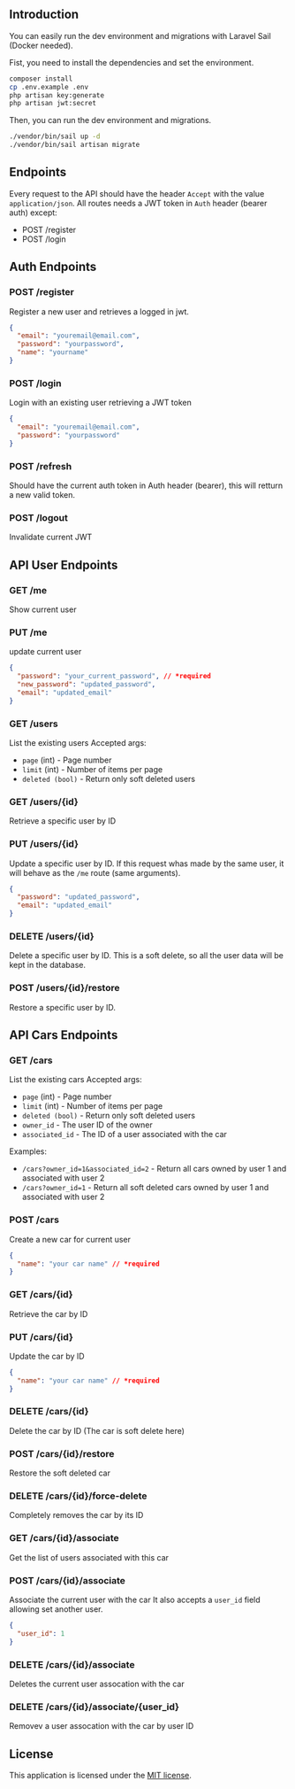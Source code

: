 ## Introduction

You can easily run the dev environment and migrations with Laravel Sail (Docker needed).

Fist, you need to install the dependencies and set the environment.

```bash
composer install
cp .env.example .env
php artisan key:generate
php artisan jwt:secret
```

Then, you can run the dev environment and migrations.

```bash
./vendor/bin/sail up -d
./vendor/bin/sail artisan migrate
```

## Endpoints

Every request to the API should have the header `Accept` with the value `application/json`.
All routes needs a JWT token in `Auth` header (bearer auth) except:
* POST /register
* POST /login

## Auth Endpoints

### POST /register

Register a new user and retrieves a logged in jwt.

```json
{
  "email": "youremail@email.com",
  "password": "yourpassword",
  "name": "yourname"
}
```

### POST /login

Login with an existing user retrieving a JWT token

```json
{
  "email": "youremail@email.com",
  "password": "yourpassword"
}
```

### POST /refresh

Should have the current auth token in Auth header (bearer), this will retturn a new valid token.


### POST /logout

Invalidate current JWT

## API User Endpoints

### GET /me

Show current user

### PUT /me

update current user

```json
{
  "password": "your_current_password", // *required
  "new_password": "updated_password",
  "email": "updated_email"
}
```

### GET /users

List the existing users
Accepted args:
* `page` (int) - Page number
* `limit` (int) - Number of items per page
* `deleted (bool)` - Return only soft deleted users

### GET /users/{id}

Retrieve a specific user by ID

### PUT /users/{id}

Update a specific user by ID.
If this request whas made by the same user, it will behave as the `/me` route (same arguments).

```json
{
  "password": "updated_password",
  "email": "updated_email"
}
```

### DELETE /users/{id}

Delete a specific user by ID.
This is a soft delete, so all the user data will be kept in the database.

### POST /users/{id}/restore

Restore a specific user by ID.

## API Cars Endpoints

### GET /cars

List the existing cars
Accepted args:
* `page` (int) - Page number
* `limit` (int) - Number of items per page
* `deleted (bool)` - Return only soft deleted users
* `owner_id` - The user ID of the owner
* `associated_id` - The ID of a user associated with the car

Examples:
* `/cars?owner_id=1&associated_id=2` - Return all cars owned by user 1 and associated with user 2
* `/cars?owner_id=1` - Return all soft deleted cars owned by user 1 and associated with user 2


### POST /cars

Create a new car for current user

```json
{
  "name": "your car name" // *required
}
```

### GET /cars/{id}

Retrieve the car by ID

### PUT /cars/{id}

Update the car by ID

```json
{
  "name": "your car name" // *required
}
```

### DELETE /cars/{id}

Delete the car by ID (The car is soft delete here)

### POST /cars/{id}/restore

Restore the soft deleted car

### DELETE /cars/{id}/force-delete

Completely removes the car by its ID

### GET /cars/{id}/associate

Get the list of users associated with this car

### POST /cars/{id}/associate

Associate the current user with the car
It also accepts a `user_id` field allowing set another user.

```json
{
  "user_id": 1
}
```

### DELETE /cars/{id}/associate

Deletes the current user assocation with the car

### DELETE /cars/{id}/associate/{user_id}

Removev a user assocation with the car by user ID


## License

This application is licensed under the [MIT license](https://opensource.org/licenses/MIT).

